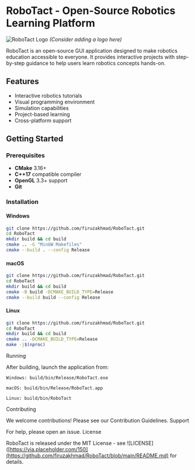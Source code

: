 # RoboTact - Open-Source Robotics Learning Platform

![RoboTact Logo](https://via.placeholder.com/150) *(Consider adding a logo here)*

RoboTact is an open-source GUI application designed to make robotics education accessible to everyone. It provides interactive projects with step-by-step guidance to help users learn robotics concepts hands-on.

## Features
- Interactive robotics tutorials
- Visual programming environment
- Simulation capabilities
- Project-based learning
- Cross-platform support

## Getting Started

### Prerequisites
- **CMake** 3.16+
- **C++17** compatible compiler
- **OpenGL** 3.3+ support
- **Git**

### Installation

#### Windows
```bash
git clone https://github.com/firuzakhmad/RoboTact.git
cd RoboTact
mkdir build && cd build
cmake .. -G "MinGW Makefiles"
cmake --build . --config Release
```

#### macOS
```bash
git clone https://github.com/firuzakhmad/RoboTact.git
cd RoboTact
mkdir build && cd build
cmake -B build -DCMAKE_BUILD_TYPE=Release
cmake --build build --config Release
```

#### Linux
```bash
git clone https://github.com/firuzakhmad/RoboTact.git
cd RoboTact
mkdir build && cd build
cmake .. -DCMAKE_BUILD_TYPE=Release
make -j$(nproc)
```

Running

After building, launch the application from:

    Windows: build/bin/Release/RoboTact.exe

    macOS: build/bin/Release/RoboTact.app

    Linux: build/bin/RoboTact

Contributing

We welcome contributions! Please see our Contribution Guidelines.
Support

For help, please open an issue.
License

RoboTact is released under the MIT License - see ![LICENSE]([https://via.placeholder.com/150](https://github.com/firuzakhmad/RoboTact/blob/main/README.md) for details.
